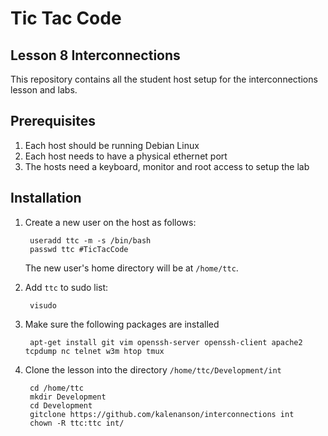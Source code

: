 # Tic Tac Code
## Lesson 8 Interconnections
This repository contains all the student host setup for the interconnections lesson and labs.
## Prerequisites
1. Each host should be running Debian Linux
2. Each host needs to have a physical ethernet port
3. The hosts need a keyboard, monitor and root access to setup the lab
## Installation
1. Create a new user on the host as follows:

		useradd ttc -m -s /bin/bash
		passwd ttc #TicTacCode

	The new user's home directory will be at `/home/ttc`.

2. Add `ttc` to sudo list:

		visudo

3. Make sure the following packages are installed

		apt-get install git vim openssh-server openssh-client apache2 tcpdump nc telnet w3m htop tmux

4. Clone the lesson into the directory `/home/ttc/Development/int`

		cd /home/ttc
		mkdir Development
		cd Development
		gitclone https://github.com/kalenanson/interconnections int
		chown -R ttc:ttc int/
